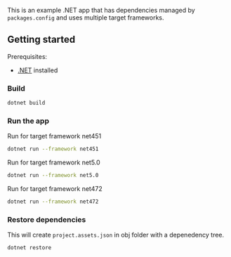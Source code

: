This is an example .NET app that has dependencies managed by `packages.config` and uses multiple target frameworks.

## Getting started

Prerequisites:

- [.NET](https://dotnet.microsoft.com/download) installed

### Build

```bash
dotnet build
```

### Run the app

Run for target framework net451

```bash
dotnet run --framework net451
```

Run for target framework net5.0

```bash
dotnet run --framework net5.0
```

Run for target framework net472

```bash
dotnet run --framework net472
```

### Restore dependencies

This will create `project.assets.json` in obj folder with a depenedency tree.

```bash
dotnet restore
```
